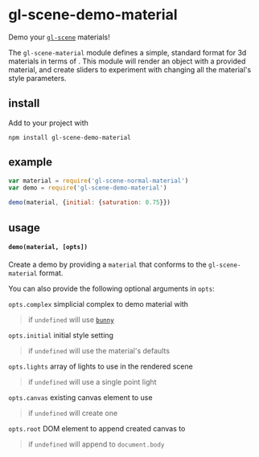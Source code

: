 # gl-scene-demo-material

Demo your [`gl-scene`](https://github.com/freeman-lab/gl-scene) materials!

The `gl-scene-material` module defines a simple, standard format for 3d materials in terms of . This module will render an object with a provided material, and create sliders to experiment with changing all the material's style parameters.

## install

Add to your project with

```
npm install gl-scene-demo-material
```

## example

```javascript
var material = require('gl-scene-normal-material')
var demo = require('gl-scene-demo-material')

demo(material, {initial: {saturation: 0.75}})
```

## usage

#### `demo(material, [opts])`

Create a demo by providing a `material` that conforms to the `gl-scene-material` format.

You can also provide the following optional arguments in `opts`:

`opts.complex` simplicial complex to demo material with

> if `undefined` will use [`bunny`](https://github.com/miokolysenko/bunny)

`opts.initial` initial style setting

> if `undefined` will use the material's defaults

`opts.lights` array of lights to use in the rendered scene

> if `undefined` will use a single point light

`opts.canvas` existing canvas element to use

> if `undefined` will create one

`opts.root` DOM element to append created canvas to

> if `undefined` will append to `document.body`
